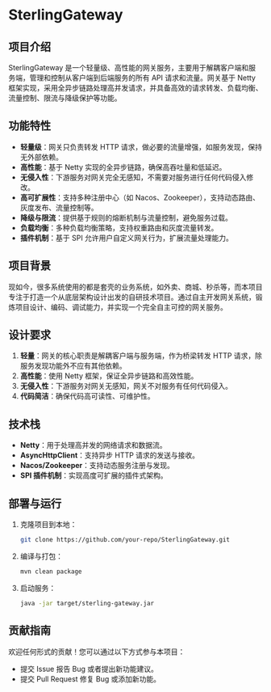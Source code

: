 # SterlingGateway

## 项目介绍
SterlingGateway 是一个轻量级、高性能的网关服务，主要用于解耦客户端和服务端，管理和控制从客户端到后端服务的所有 API 请求和流量。网关基于 Netty 框架实现，采用全异步链路处理高并发请求，并具备高效的请求转发、负载均衡、流量控制、限流与降级保护等功能。

## 功能特性
- **轻量级**：网关只负责转发 HTTP 请求，做必要的流量增强，如服务发现，保持无外部依赖。
- **高性能**：基于 Netty 实现的全异步链路，确保高吞吐量和低延迟。
- **无侵入性**：下游服务对网关完全无感知，不需要对服务进行任何代码侵入修改。
- **高可扩展性**：支持多种注册中心（如 Nacos、Zookeeper），支持动态路由、灰度发布、流量控制等。
- **降级与限流**：提供基于规则的熔断机制与流量控制，避免服务过载。
- **负载均衡**：多种负载均衡策略，支持权重路由和灰度流量转发。
- **插件机制**：基于 SPI 允许用户自定义网关行为，扩展流量处理能力。

## 项目背景
现如今，很多系统使用的都是套壳的业务系统，如外卖、商城、秒杀等，而本项目专注于打造一个从底层架构设计出发的自研技术项目。通过自主开发网关系统，锻炼项目设计、编码、调试能力，并实现一个完全自主可控的网关服务。

## 设计要求
1. **轻量**：网关的核心职责是解耦客户端与服务端，作为桥梁转发 HTTP 请求，除服务发现功能外不应有其他依赖。
2. **高性能**：使用 Netty 框架，保证全异步链路和高效性能。
3. **无侵入性**：下游服务对网关无感知，网关不对服务有任何代码侵入。
4. **代码简洁**：确保代码高可读性、可维护性。

## 技术栈
- **Netty**：用于处理高并发的网络请求和数据流。
- **AsyncHttpClient**：支持异步 HTTP 请求的发送与接收。
- **Nacos/Zookeeper**：支持动态服务注册与发现。
- **SPI 插件机制**：实现高度可扩展的插件式架构。

## 部署与运行
1. 克隆项目到本地：
    ```bash
    git clone https://github.com/your-repo/SterlingGateway.git
    ```
2. 编译与打包：
    ```bash
    mvn clean package
    ```
3. 启动服务：
    ```bash
    java -jar target/sterling-gateway.jar
    ```

## 贡献指南
欢迎任何形式的贡献！您可以通过以下方式参与本项目：
- 提交 Issue 报告 Bug 或者提出新功能建议。
- 提交 Pull Request 修复 Bug 或添加新功能。

